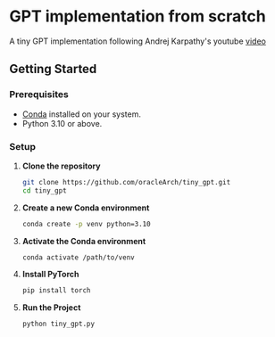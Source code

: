 # GPT implementation from scratch

A tiny GPT implementation following Andrej Karpathy's youtube [video](https://www.youtube.com/watch?v=kCc8FmEb1nY)

## Getting Started

### Prerequisites

- [Conda](https://docs.conda.io/en/latest/miniconda.html) installed on your system.
- Python 3.10 or above.

### Setup

1. **Clone the repository**

   ```bash
   git clone https://github.com/oracleArch/tiny_gpt.git
   cd tiny_gpt
   ```

2. **Create a new Conda environment**

   ```bash
   conda create -p venv python=3.10
   ```

3. **Activate the Conda environment**

   ```bash
   conda activate /path/to/venv
   ```

4. **Install PyTorch**

   ```bash
   pip install torch
   ```

5. **Run the Project**

   ```bash
   python tiny_gpt.py
   ```